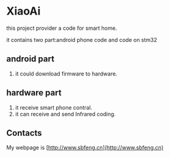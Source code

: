 # XiaoAi

this project provider a code for smart home.

it contains two part:android phone code and code on stm32

## android part

1. it could download firmware to hardware.

## hardware part

1. it receive smart phone contral.
2. it can receive and send Infrared coding.


## Contacts

My webpage is [http://www.sbfeng.cn](http://www.sbfeng.cn)
